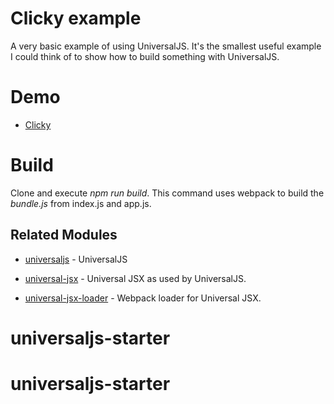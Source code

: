 # Clicky example

A very basic example of using UniversalJS. It's the smallest useful example I could think of to show how to build something with UniversalJS.

# Demo

  - [Clicky](http://clicky.svenardo.com/)

# Build

Clone and execute _npm run build_. This command uses webpack to build the _bundle.js_ from index.js and app.js. 

## Related Modules

* [universaljs](https://github.com/svenanders/universaljs) - UniversalJS

* [universal-jsx](https://github.com/svenanders/universal-jsx) - Universal JSX as used by UniversalJS.

* [universal-jsx-loader](https://github.com/svenanders/universal-jsx-loader) - Webpack loader for Universal JSX.

# universaljs-starter
# universaljs-starter
